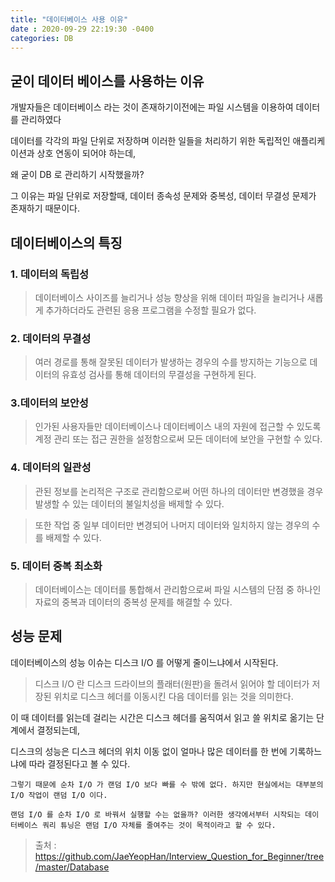 ```yaml
---
title: "데이터베이스 사용 이유"
date : 2020-09-29 22:19:30 -0400
categories: DB
---
```



## 굳이 데이터 베이스를 사용하는 이유

개발자들은 데이터베이스 라는 것이 존재하기이전에는 파일 시스템을 이용하여 데이터를 관리하였다

데이터를 각각의 파일 단위로 저장하며 이러한 일들을 처리하기 위한 독립적인 애플리케이션과 상호 연동이 되어야 하는데,

왜 굳이 DB 로 관리하기 시작했을까?

그 이유는 파일 단위로 저장할때, 데이터 종속성 문제와 중복성, 데이터 무결성 문제가 존재하기 때문이다.

## 데이터베이스의 특징

### 1. 데이터의 독립성

> 데이터베이스 사이즈를 늘리거나 성능 향상을 위해 데이터 파일을 늘리거나 새롭게 추가하더라도 관련된 응용 프로그램을 수정할 필요가 없다.

### 2. 데이터의 무결성

> 여러 경로를 통해 잘못된 데이터가 발생하는 경우의 수를 방지하는 기능으로 데이터의 유효성 검사를 통해 데이터의 무결성을 구현하게 된다.

### 3.데이터의 보안성

> 인가된 사용자들만 데이터베이스나 데이터베이스 내의 자원에 접근할 수 있도록 계정 관리 또는 접근 권한을 설정함으로써 모든 데이터에 보안을 구현할 수 있다.

### 4. 데이터의 일관성

> 관된 정보를 논리적은 구조로 관리함으로써 어떤 하나의 데이터만 변경했을 경우 발생할 수 있는 데이터의 불일치성을 배제할 수 있다. 

> 또한 작업 중 일부 데이터만 변경되어 나머지 데이터와 일치하지 않는 경우의 수를 배제할 수 있다.

### 5. 데이터 중복 최소화

> 데이터베이스는 데이터를 통합해서 관리함으로써 파일 시스템의 단점 중 하나인 자료의 중복과 데이터의 중복성 문제를 해결할 수 있다.

## 성능 문제

데이터베이스의 성능 이슈는 디스크 I/O 를 어떻게 줄이느냐에서 시작된다.

>  디스크 I/O 란 디스크 드라이브의 플래터(원판)을 돌려서 읽어야 할 데이터가 저장된 위치로 디스크 헤더를 이동시킨 다음 데이터를 읽는 것을 의미한다. 

이 때 데이터를 읽는데 걸리는 시간은 디스크 헤더를 움직여서 읽고 쓸 위치로 옮기는 단계에서 결정되는데, 

디스크의 성능은 디스크 헤더의 위치 이동 없이 얼마나 많은 데이터를 한 번에 기록하느냐에 따라 결정된다고 볼 수 있다.

```
그렇기 때문에 순차 I/O 가 랜덤 I/O 보다 빠를 수 밖에 없다. 하지만 현실에서는 대부분의 I/O 작업이 랜덤 I/O 이다. 

랜덤 I/O 를 순차 I/O 로 바꿔서 실행할 수는 없을까? 이러한 생각에서부터 시작되는 데이터베이스 쿼리 튜닝은 랜덤 I/O 자체를 줄여주는 것이 목적이라고 할 수 있다.
```


> 출처 : https://github.com/JaeYeopHan/Interview_Question_for_Beginner/tree/master/Database
